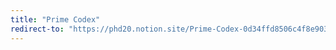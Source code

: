 ```yaml
---
title: "Prime Codex"
redirect-to: "https://phd20.notion.site/Prime-Codex-0d34ffd8506c4f8e9038c2401e04e65d"
---
```


